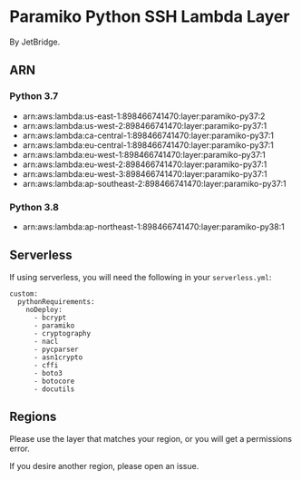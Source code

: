 # Paramiko Python SSH Lambda Layer
By JetBridge.

## ARN
### Python 3.7
- arn:aws:lambda:us-east-1:898466741470:layer:paramiko-py37:2
- arn:aws:lambda:us-west-2:898466741470:layer:paramiko-py37:1
- arn:aws:lambda:ca-central-1:898466741470:layer:paramiko-py37:1
- arn:aws:lambda:eu-central-1:898466741470:layer:paramiko-py37:1
- arn:aws:lambda:eu-west-1:898466741470:layer:paramiko-py37:1
- arn:aws:lambda:eu-west-2:898466741470:layer:paramiko-py37:1
- arn:aws:lambda:eu-west-3:898466741470:layer:paramiko-py37:1
- arn:aws:lambda:ap-southeast-2:898466741470:layer:paramiko-py37:1
### Python 3.8
- arn:aws:lambda:ap-northeast-1:898466741470:layer:paramiko-py38:1

## Serverless
If using serverless, you will need the following in your `serverless.yml`:
```
custom:
  pythonRequirements:
    noDeploy:
      - bcrypt
      - paramiko
      - cryptography
      - nacl
      - pycparser
      - asn1crypto
      - cffi
      - boto3
      - botocore
      - docutils
```

## Regions
Please use the layer that matches your region, or you will get a permissions error.

If you desire another region, please open an issue.
